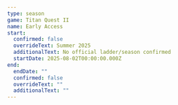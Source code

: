 ```yaml
---
type: season
game: Titan Quest II
name: Early Access
start:
  confirmed: false
  overrideText: Summer 2025
  additionalText: No official ladder/season confirmed
  startDate: 2025-08-02T00:00:00.000Z
end:
  endDate: ""
  confirmed: false
  overrideText: ""
  additionalText: ""
---
```

